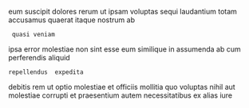 <!--
title: Horizontal incremental system engine
author: Meaghan
date: 2014-06-08-0510
link: 2014-06-08-0510-horizontal-incremental-system-engine
tags: [NPM,digest,Backbone,controller]
-->

eum suscipit dolores rerum ut ipsam
 voluptas sequi laudantium totam accusamus   quaerat itaque
nostrum ab 
 	 quasi veniam
ipsa error 
molestiae  non
sint   esse 
eum similique in assumenda ab 
cum perferendis aliquid
 	repellendus  expedita
   debitis rem
ut optio   molestiae et  officiis mollitia quo
voluptas    nihil aut molestiae  corrupti et
praesentium autem necessitatibus
ex alias iure